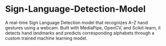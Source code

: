 # Sign-Language-Detection-Model
A real-time Sign Language Detection model that recognizes A–Z hand gestures using a webcam. Built with MediaPipe, OpenCV, and Scikit-learn, it detects hand landmarks and predicts corresponding alphabets through a custom trained machine learning model.
